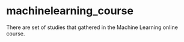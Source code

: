 # machinelearning_course
There are  set of studies that gathered in the Machine Learning online course.

